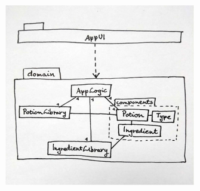 ![arkkitehtuuri](https://github.com/ikylios/ot-harjoitustyo/blob/master/dokumentointi/arkkitehtuuri.jpg)
